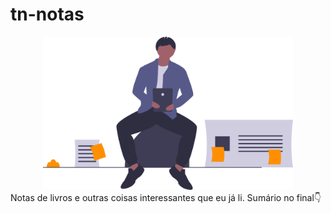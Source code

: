 # tn-notas

<div align="center">
  <img src=".github/assets/logo.svg" width="400" />
</div>
Notas de livros e outras coisas interessantes que eu já li. Sumário no final👇
